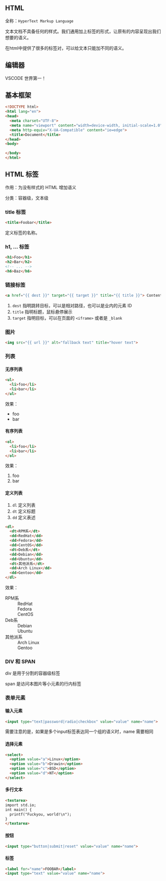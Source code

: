 ## HTML
全称：`HyperText Markup Language`

文本文档不具备任何的样式。我们通用加上标签的形式，让原有的内容呈现出我们想要的语义。

在html中提供了很多的标签对，可以给文本只能加不同的语义。

## 编辑器
VSCODE 世界第一！

## 基本框架
```html
<!DOCTYPE html>
<html lang="en">
<head>
  <meta charset="UTF-8">
  <meta name="viewport" content="width=device-width, initial-scale=1.0">
  <meta http-equiv="X-UA-Compatible" content="ie=edge">
  <title>Document</title>
</head>
<body>
  
</body>
</html>
```

## HTML 标签
作用：为没有样式的 HTML 增加语义

分类：容器级，文本级

### title 标签
```html
<title>Foobar</title>
```
定义标签的名称。

### h1, ... 标签
```html
<h1>Foo</h1>
<h2>Bar</h2>
<!-- ... -->
<h6>Baz</h6>
```

### 链接标签
```html
<a href="{{ dest }}" target="{{ target }}" title="{{ title }}"> Content Here </a>
```
1. `dest` 指明跳转目标，可以是相对路径，也可以是业内的元素 ID
2. `title` 指明标题，鼠标悬停展示
3. `target` 指明目标，可以在页面的 `<iframe>` 或者是 `_blank`

### 图片
```html
<img src="{{ url }}" alt="fallback text" title="hover text">
```

### 列表
#### 无序列表
```html
<ul>
  <li>foo</li>
  <li>bar</li>
</ul>
```
效果：
<ul>
  <li>foo</li>
  <li>bar</li>
</ul>

#### 有序列表
```html
<ol>
  <li>foo</li>
  <li>bar</li>
</ol>
```
效果：
<ol>
  <li>foo</li>
  <li>bar</li>
</ol>

#### 定义列表
1. `dl` 定义列表
2. `dt` 定义标题
3. `dd` 定义表述
```html
<dl>
  <dt>RPM系</dt>
  <dd>RedHat</dd>
  <dd>Fedora</dd>
  <dd>CentOS</dd>
  <dt>Deb系</dt>
  <dd>Debian</dd>
  <dd>Ubuntu</dd>
  <dt>其他派系</dt>
  <dd>Arch Linux</dd>
  <dd>Gentoo</dd>
</dl>
```
效果：
<dl>
  <dt>RPM系</dt>
  <dd>RedHat</dd>
  <dd>Fedora</dd>
  <dd>CentOS</dd>
  <dt>Deb系</dt>
  <dd>Debian</dd>
  <dd>Ubuntu</dd>
  <dt>其他派系</dt>
  <dd>Arch Linux</dd>
  <dd>Gentoo</dd>
</dl>

### DIV 和 SPAN
div 是用于分割的容器级标签

span 是访问本图片等小元素的行内标签

### 表单元素
#### 输入元素
```html
<input type="text|password|radio|checkbox" value="value" name="name">
```
需要注意的是，如果是多个input标签表达同一个组的语义时，name 需要相同

#### 选择元素
```html
<select>
  <option value="a">Linux</option>
  <option value="b">Drawin</option>
  <option value="c">BSD</option>
  <option value="d">NT</option>
</select>
```

#### 多行文本
```html
<textarea>
import std.io;
int main() {
  printf("Fuckyou, world!\n");
}
</textarea>
```

#### 按钮
```html
<input type="button|submit|reset" value="value" name="name">
```

#### 标签
```html
<label for="name">FOOBAR</label>
<input type="text" value="value" name="name">
```
